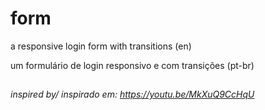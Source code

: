 # form

<p> a responsive login form with transitions (en) </p>
<p> um formulário de login responsivo e com transições (pt-br) </p>

## 
### 
#### 
##### 
###### inspired by/ inspirado em: https://youtu.be/MkXuQ9CcHqU 
